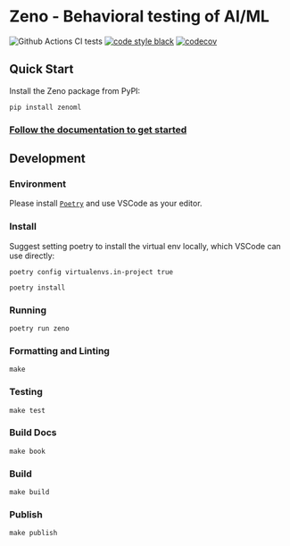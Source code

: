 # Zeno - Behavioral testing of AI/ML

![Github Actions CI tests](https://github.com/cabreraalex/zeno/actions/workflows/test.yml/badge.svg)
[![code style black](https://img.shields.io/badge/code%20style-black-000000.svg)](https://github.com/psf/black)
[![codecov](https://codecov.io/gh/cabreraalex/zeno/branch/main/graph/badge.svg?token=XPT8R98H8J)](https://codecov.io/gh/cabreraalex/zeno)

## Quick Start

Install the Zeno package from PyPI:

```
pip install zenoml
```

### [Follow the documentation to get started](https://cabreraalex.github.io/zeno/intro.html)

## Development

### Environment

Please install [`Poetry`](https://python-poetry.org/docs/master/#installing-with-the-official-installer) and use VSCode as your editor.

### Install

Suggest setting poetry to install the virtual env locally, which VSCode can use directly:

`poetry config virtualenvs.in-project true`

`poetry install`

### Running

`poetry run zeno`

### Formatting and Linting

`make`

### Testing

`make test`

### Build Docs

`make book`

### Build

`make build`

### Publish

`make publish`
